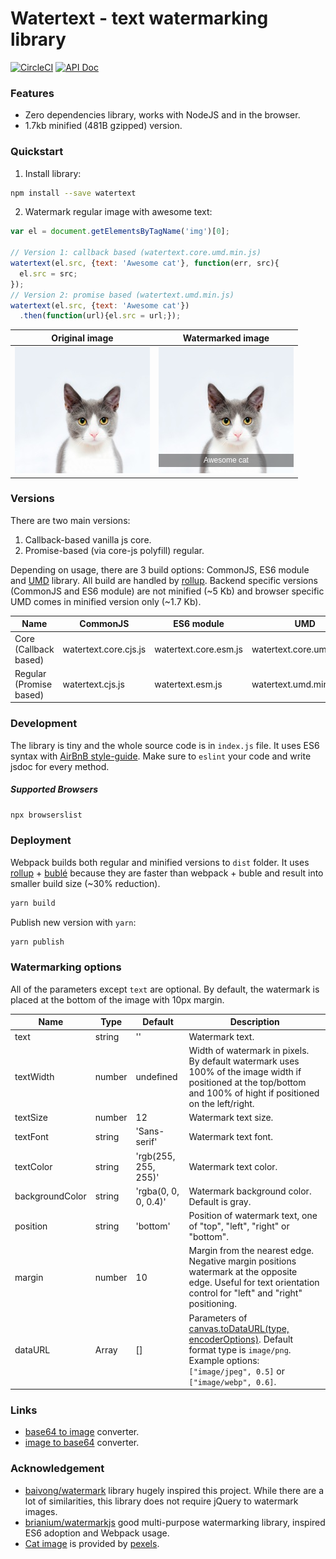 # Watertext - text watermarking library

[![CircleCI](https://circleci.com/gh/pavlov99/watertext/tree/master.svg?style=svg)](https://circleci.com/gh/pavlov99/watertext/tree/master)
[![API Doc](https://doclets.io/pavlov99/watertext/master.svg)](https://doclets.io/pavlov99/watertext/master)

### Features
* Zero dependencies library, works with NodeJS and in the browser.
* 1.7kb minified (481B gzipped) version.

### Quickstart
1. Install library:
```bash
npm install --save watertext
```
2. Watermark regular image with awesome text:
```javascript
var el = document.getElementsByTagName('img')[0];

// Version 1: callback based (watertext.core.umd.min.js)
watertext(el.src, {text: 'Awesome cat'}, function(err, src){
  el.src = src;
});
// Version 2: promise based (watertext.umd.min.js)
watertext(el.src, {text: 'Awesome cat'})
  .then(function(url){el.src = url;});
```
| Original image | Watermarked image |
|:---:|:---:|
| ![orig-image](./demo/cat.jpeg) | ![watermarked-image](./demo/watermarkedCat.jpeg) |

### Versions
There are two main versions:
1. Callback-based vanilla js core.
2. Promise-based (via core-js polyfill) regular.

Depending on usage, there are 3 build options: CommonJS, ES6 module and [UMD](https://github.com/umdjs/umd) library. All build are handled by [rollup](https://github.com/rollup/rollup). Backend specific versions (CommonJS and ES6 module) are not minified (~5 Kb) and browser specific UMD comes in minified version only (~1.7 Kb).

| Name | CommonJS | ES6 module | UMD |
|---|---|---|---|
| Core (Callback based) | watertext.core.cjs.js | watertext.core.esm.js | watertext.core.umd.min.js |
| Regular (Promise based) | watertext.cjs.js | watertext.esm.js | watertext.umd.min.js |

### Development
The library is tiny and the whole source code is in `index.js` file. It uses ES6 syntax with [AirBnB style-guide](https://github.com/airbnb/javascript). Make sure to `eslint` your code and write jsdoc for every method.

##### Supported Browsers
```bash
npx browserslist
```

### Deployment
Webpack builds both regular and minified versions to `dist` folder. It uses [rollup](https://github.com/rollup/rollup) + [bublé](https://github.com/Rich-Harris/buble) because they are faster than webpack + buble and result into smaller build size (~30% reduction).
```bash
yarn build
```

Publish new version with `yarn`:
```bash
yarn publish
```

### Watermarking options
All of the parameters except `text` are optional. By default, the watermark is placed at the bottom of the image with 10px margin.

| Name | Type | Default | Description |
|---|---|---|---|
| text | string | '' | Watermark text. |
| textWidth | number | undefined | Width of watermark in pixels. By default watermark uses 100% of the image width if positioned at the top/bottom and 100% of hight if positioned on the left/right. |
| textSize | number | 12 | Watermark text size. |
| textFont | string | 'Sans-serif' | Watermark text font. |
| textColor | string | 'rgb(255, 255, 255)' | Watermark text color. |
| backgroundColor | string | 'rgba(0, 0, 0, 0.4)' | Watermark background color. Default is gray. |
| position | string | 'bottom' | Position of watermark text, one of "top", "left", "right" or "bottom". |
| margin | number | 10 | Margin from the nearest edge. Negative margin positions watermark at the opposite edge. Useful for text orientation control for "left" and "right" positioning. |
| dataURL | Array | [] | Parameters of [canvas.toDataURL(type, encoderOptions)](https://developer.mozilla.org/en-US/docs/Web/API/HTMLCanvasElement/toDataURL). Default format type is `image/png`. Example options: `["image/jpeg", 0.5]` or `["image/webp", 0.6]`. |

### Links

* [base64 to image](https://codebeautify.org/base64-to-image-converter) converter.
* [image to base64](https://www.base64-image.de/) converter.

### Acknowledgement

* [baivong/watermark](https://github.com/baivong/watermark) library hugely inspired this project. While there are a lot of similarities, this library does not require jQuery to watermark images.
* [brianium/watermarkjs](https://github.com/brianium/watermarkjs) good multi-purpose watermarking library, inspired ES6 adoption and Webpack usage.
* [Cat image](https://www.pexels.com/photo/adorable-animal-animal-photography-blur-259803/) is provided by [pexels](https://www.pexels.com/).
